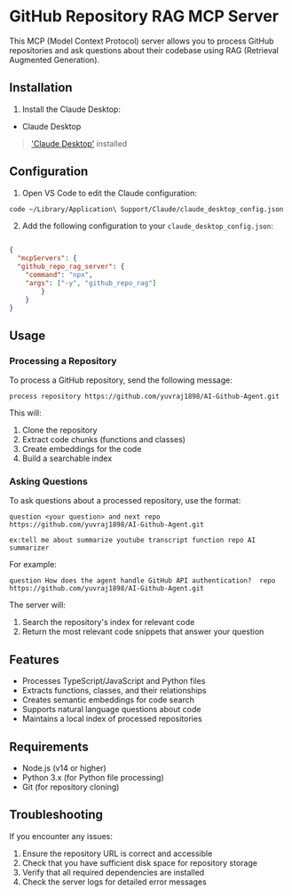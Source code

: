 # GitHub Repository RAG MCP Server

This MCP (Model Context Protocol) server allows you to process GitHub repositories and ask questions about their codebase using RAG (Retrieval Augmented Generation).

## Installation

1. Install the Claude Desktop:
 - Claude Desktop
  > ['Claude Desktop'](https://claude.ai/download) installed

## Configuration

1. Open VS Code to edit the Claude configuration:
```bash
code ~/Library/Application\ Support/Claude/claude_desktop_config.json
```

2. Add the following configuration to your `claude_desktop_config.json`:
```json

{
  "mcpServers": {
  "github_repo_rag_server": {
    "command": "npx",
    "args": ["-y", "github_repo_rag"]
        }
    }
}

```

## Usage

### Processing a Repository

To process a GitHub repository, send the following message:
```
process repository https://github.com/yuvraj1898/AI-Github-Agent.git
```

This will:
1. Clone the repository
2. Extract code chunks (functions and classes)
3. Create embeddings for the code
4. Build a searchable index

### Asking Questions

To ask questions about a processed repository, use the format:
```
question <your question> and next repo https://github.com/yuvraj1898/AI-Github-Agent.git

ex:tell me about summarize youtube transcript function repo AI summarizer
```

For example:
```
question How does the agent handle GitHub API authentication?  repo https://github.com/yuvraj1898/AI-Github-Agent.git
```

The server will:
1. Search the repository's index for relevant code
2. Return the most relevant code snippets that answer your question

## Features

- Processes TypeScript/JavaScript and Python files
- Extracts functions, classes, and their relationships
- Creates semantic embeddings for code search
- Supports natural language questions about code
- Maintains a local index of processed repositories

## Requirements

- Node.js (v14 or higher)
- Python 3.x (for Python file processing)
- Git (for repository cloning)

## Troubleshooting

If you encounter any issues:
1. Ensure the repository URL is correct and accessible
2. Check that you have sufficient disk space for repository storage
3. Verify that all required dependencies are installed
4. Check the server logs for detailed error messages 